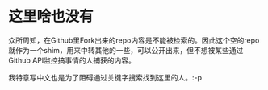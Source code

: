 # 这里啥也没有

众所周知，在Github里Fork出来的repo内容是不能被检索的。因此这个空的repo就作为一个shim，用来中转其他的一些，可以公开出来，但不想被某些通过Github API监控搞事情的人捕获的内容。

我特意写中文也是为了阻碍通过关键字搜索找到这里的人。:-p

